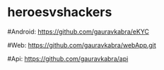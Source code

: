 # heroesvshackers
#Android:  https://github.com/gauravkabra/eKYC

#Web: https://github.com/gauravkabra/webApp.git

#Api: https://github.com/gauravkabra/api
